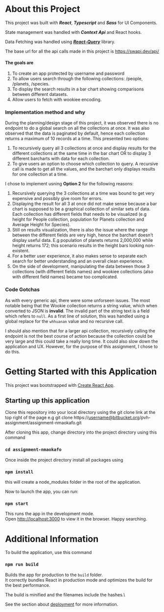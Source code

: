 # About this Project

This project was built with **_React_**, **_Typescript_** and **_Sass_** for UI Components.

State management was handled with **_Context Api_** and React hooks.

Data Fetching was handled using **_[React-Query](https://react-query.tanstack.com/)_** library.

The base url for all the api calls made in this project is https://swapi.dev/api/

#### **The goals are**

1. To create an app protected by username and password
2. To allow users search through the following collections: /people, /planets, /species.
3. To display the search results in a bar chart showing comparisons between different datasets.
4. Allow users to fetch with wookiee encoding.

### **Implementation method and why**

During the planning/design stage of this project, it was observed there is no endpoint to do a global search on all the collections at once. It was also observed that the data is paginated by default, hence each collection returns a maximum of 10 records at a time. This presented two options:

1. To recursively query all 3 collections at once and display results for the different collections at the same time in the bar chart OR to display 3 different barcharts with data for each collection.
2. To give users an option to choose which collection to query. A recursive call is made to get all the values, and the barchart only displays results for one collection at a time.

I chose to implement usning **Option 2** for the following reasons:

1. Recursively querying the 3 collections at a time was bound to get very expensive and possibly give room for errors.
2. Displaying the result for all 3 at once did not make sense because a bar chart is supposed to be a graphical collection of similar sets of data. Each collection has different fields that needs to be visualized (e.g height for People collection, population for Planets collection and Average Height for Species).
3. Still on results visualization, there is also the issue where the range between the different fields are very high, hence the barchart doesn't display useful data. E.g population of planets returns 2,000,000 while height returns 172; this scenario results in the height bars looking non-existent.
4. For a better user experience, it also makes sense to separate each search for better understanding and an overall clean experience.
5. On the side of development, manipulating the data between those 3 collections (with different fields names) and wookiee collections (also with different field names) became too complicated.

### **Code Gotchas**

As with every generic api, there were some unforseen issues. The most notable being that the Wookie collection returns a string value, which when converted to JSON is **invalid**. The invalid part of the string text is a field which refers to `null`.
As a first line of solution, this was handled using a global replace for the `whhuanan` value and no recursive call.

I should also mention that for a larger api collection, recursively calling the endpoint is not the best course of action because the collection could be very large and this could take a really long time. It could also slow down the application and UX. However, for the purpose of this assignment, I chose to do this.

# Getting Started with this Application

This project was bootstrapped with [Create React App](https://github.com/facebook/create-react-app).

## Starting up this application

Clone this repository into your local directory using the git clone link at the top right of the page e.g git clone https://username@bitbucket.org/pvh-assignment/assignment-nmaokafo.git

After cloning this app, change directory into the project directory using this command

### `cd assignment-nmaokafo`

Once inside the project directory install all packages using

### `npm install`

this will create a node_modules folder in the root of the application.

Now to launch the app, you can run:

### `npm start`

This runs the app in the development mode.\
Open [http://localhost:3000](http://localhost:3000) to view it in the browser. Happy searching.

# Additional Information

To build the application, use this command

### `npm run build`

Builds the app for production to the `build` folder.\
It correctly bundles React in production mode and optimizes the build for the best performance.

The build is minified and the filenames include the hashes.\

See the section about [deployment](https://facebook.github.io/create-react-app/docs/deployment) for more information.
